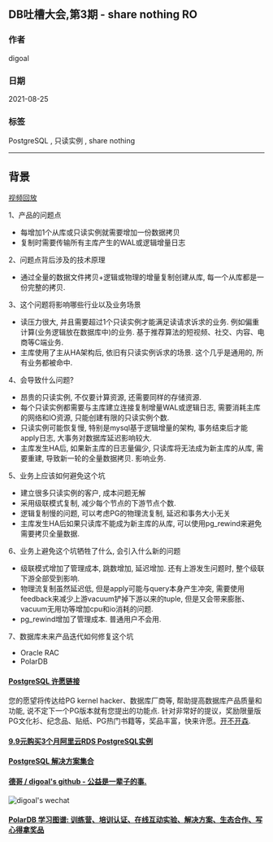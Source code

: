 ## DB吐槽大会,第3期 - share nothing RO    
            
### 作者            
digoal            
            
### 日期            
2021-08-25            
            
### 标签            
PostgreSQL , 只读实例 , share nothing               
            
----            
            
## 背景        
[视频回放](https://www.bilibili.com/video/BV1Rf4y1P7UU/)    
    
1、产品的问题点      
- 每增加1个从库或只读实例就需要增加一份数据拷贝  
- 复制时需要传输所有主库产生的WAL或逻辑增量日志  
      
2、问题点背后涉及的技术原理      
- 通过全量的数据文件拷贝+逻辑或物理的增量复制创建从库, 每一个从库都是一份完整的拷贝.   
      
3、这个问题将影响哪些行业以及业务场景      
- 读压力很大, 并且需要超过1个只读实例才能满足读请求诉求的业务. 例如偏重计算(业务逻辑放在数据库中)的业务.  基于推荐算法的短视频、社交、内容、电商等C端业务.   
- 主库使用了主从HA架构后, 依旧有只读实例诉求的场景. 这个几乎是通用的, 所有业务都被命中.   
      
4、会导致什么问题?     
- 昂贵的只读实例, 不仅要计算资源, 还需要同样的存储资源.   
- 每个只读实例都需要与主库建立连接复制增量WAL或逻辑日志, 需要消耗主库的网络和IO资源, 只能创建有限的只读实例个数.  
- 只读实例可能恢复慢, 特别是mysql基于逻辑增量的架构, 事务结束后才能apply日志, 大事务对数据库延迟影响较大.   
- 主库发生HA后, 如果新主库的日志量偏少, 只读库将无法成为新主库的从库, 需要重建, 导致新一轮的全量数据拷贝. 影响业务.   
    
5、业务上应该如何避免这个坑      
- 建立很多只读实例的客户, 成本问题无解  
- 采用级联模式复制, 减少每个节点的下游节点个数.   
- 逻辑复制慢的问题, 可以考虑PG的物理流复制, 延迟和事务大小无关  
- 主库发生HA后如果只读库不能成为新主库的从库, 可以使用pg_rewind来避免需要拷贝全量数据.   
    
6、业务上避免这个坑牺牲了什么, 会引入什么新的问题      
- 级联模式增加了管理成本, 跳数增加, 延迟增加. 还有上游发生问题时, 整个级联下游全部受到影响.   
- 物理流复制虽然延迟低, 但是apply可能与query本身产生冲突, 需要使用feedback来减少上游vacuum铲掉下游以来的tuple, 但是又会带来膨胀、vacuum无用功等增加cpu和io消耗的问题.   
- pg_rewind增加了管理成本. 普通用户不会用.   
      
7、数据库未来产品迭代如何修复这个坑      
- Oracle RAC   
- PolarDB   
  
  
#### [PostgreSQL 许愿链接](https://github.com/digoal/blog/issues/76 "269ac3d1c492e938c0191101c7238216")
您的愿望将传达给PG kernel hacker、数据库厂商等, 帮助提高数据库产品质量和功能, 说不定下一个PG版本就有您提出的功能点. 针对非常好的提议，奖励限量版PG文化衫、纪念品、贴纸、PG热门书籍等，奖品丰富，快来许愿。[开不开森](https://github.com/digoal/blog/issues/76 "269ac3d1c492e938c0191101c7238216").  
  
  
#### [9.9元购买3个月阿里云RDS PostgreSQL实例](https://www.aliyun.com/database/postgresqlactivity "57258f76c37864c6e6d23383d05714ea")
  
  
#### [PostgreSQL 解决方案集合](https://yq.aliyun.com/topic/118 "40cff096e9ed7122c512b35d8561d9c8")
  
  
#### [德哥 / digoal's github - 公益是一辈子的事.](https://github.com/digoal/blog/blob/master/README.md "22709685feb7cab07d30f30387f0a9ae")
  
  
![digoal's wechat](../pic/digoal_weixin.jpg "f7ad92eeba24523fd47a6e1a0e691b59")
  
  
#### [PolarDB 学习图谱: 训练营、培训认证、在线互动实验、解决方案、生态合作、写心得拿奖品](https://www.aliyun.com/database/openpolardb/activity "8642f60e04ed0c814bf9cb9677976bd4")
  
